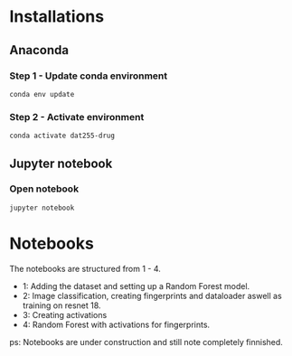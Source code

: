 # Installations
## Anaconda

### Step 1 - Update conda environment

```conda env update```

### Step 2 - Activate environment

```conda activate dat255-drug```

## Jupyter notebook

### Open notebook

```jupyter notebook```


# Notebooks

The notebooks are structured from 1 - 4. 
* 1: Adding the dataset and setting up a Random Forest model.
* 2: Image classification, creating fingerprints and dataloader aswell as training on resnet 18.
* 3: Creating activations
* 4: Random Forest with activations for fingerprints.

ps: Notebooks are under construction and still note completely finnished.
